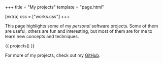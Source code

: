 +++
title = "My projects"
template = "page.html"

[extra]
css = ["works.css"]
+++

This page highlights some of my *personal* software projects. Some of them are
useful, others are fun and interesting, but most of them are for me to learn
new concepts and techniques.

{{ projects() }}

For more of my projects, check out my [GitHub](//github.com/ziap).
